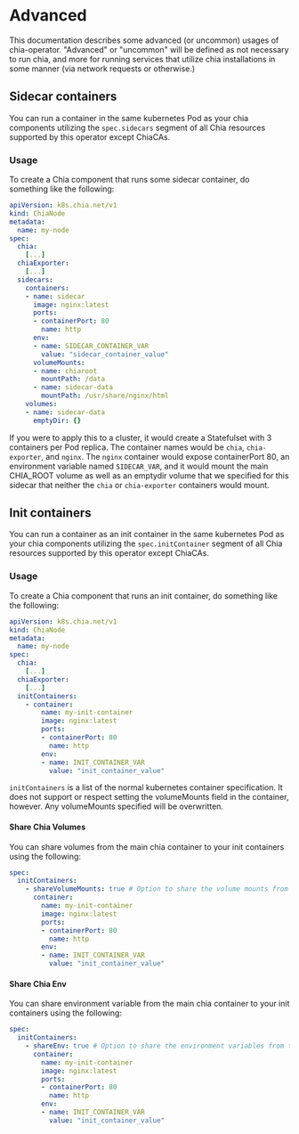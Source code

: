 # Advanced

This documentation describes some advanced (or uncommon) usages of chia-operator. "Advanced" or "uncommon" will be defined as not necessary to run chia, and more for running services that utilize chia installations in some manner (via network requests or otherwise.)

## Sidecar containers

You can run a container in the same kubernetes Pod as your chia components utilizing the `spec.sidecars` segment of all Chia resources supported by this operator except ChiaCAs.

### Usage

To create a Chia component that runs some sidecar container, do something like the following:

```yaml
apiVersion: k8s.chia.net/v1
kind: ChiaNode
metadata:
  name: my-node
spec:
  chia:
    [...]
  chiaExporter:
    [...]
  sidecars:
    containers:
    - name: sidecar
      image: nginx:latest
      ports:
      - containerPort: 80
        name: http
      env:
      - name: SIDECAR_CONTAINER_VAR
        value: "sidecar_container_value"
      volumeMounts:
      - name: chiaroot
        mountPath: /data
      - name: sidecar-data
        mountPath: /usr/share/nginx/html
    volumes:
    - name: sidecar-data
      emptyDir: {}
```

If you were to apply this to a cluster, it would create a Statefulset with 3 containers per Pod replica. The container names would be `chia`, `chia-exporter`, and `nginx`. The `nginx` container would expose containerPort 80, an environment variable named `SIDECAR_VAR`, and it would mount the main CHIA_ROOT volume as well as an emptydir volume that we specified for this sidecar that neither the `chia` or `chia-exporter` containers would mount.


## Init containers

You can run a container as an init container in the same kubernetes Pod as your chia components utilizing the `spec.initContainer` segment of all Chia resources supported by this operator except ChiaCAs.

### Usage

To create a Chia component that runs an init container, do something like the following:

```yaml
apiVersion: k8s.chia.net/v1
kind: ChiaNode
metadata:
  name: my-node
spec:
  chia:
    [...]
  chiaExporter:
    [...]
  initContainers:
    - container:
        name: my-init-container
        image: nginx:latest
        ports:
        - containerPort: 80
          name: http
        env:
        - name: INIT_CONTAINER_VAR
          value: "init_container_value"
```

`initContainers` is a list of the normal kubernetes container specification. It does not support or respect setting the volumeMounts field in the container, however. Any volumeMounts specified will be overwritten.

#### Share Chia Volumes

You can share volumes from the main chia container to your init containers using the following:

```yaml
spec:
  initContainers:
    - shareVolumeMounts: true # Option to share the volume mounts from the chia container, useful if you specified a CHIA_ROOT volume and want to add some data to it before chia starts
      container:
        name: my-init-container
        image: nginx:latest
        ports:
        - containerPort: 80
          name: http
        env:
        - name: INIT_CONTAINER_VAR
          value: "init_container_value"
```

#### Share Chia Env

You can share environment variable from the main chia container to your init containers using the following:

```yaml
spec:
  initContainers:
    - shareEnv: true # Option to share the environment variables from the chia container, useful if the init container image is a derivative of the chia-docker image
      container:
        name: my-init-container
        image: nginx:latest
        ports:
        - containerPort: 80
          name: http
        env:
        - name: INIT_CONTAINER_VAR
          value: "init_container_value"
```
